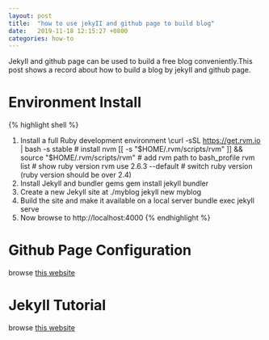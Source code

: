 ```yaml
---
layout: post
title:  "how to use jekyII and github page to build blog"
date:   2019-11-18 12:15:27 +0800
categories: how-to
---
```

JekyII and github page can be used to build a free blog conveniently.This post shows a record about how to build a blog by jekyII and github page.
# Environment Install
{% highlight shell %}
1. Install a full Ruby development environment
\curl -sSL https://get.rvm.io | bash -s stable # install nvm
[[ -s "$HOME/.rvm/scripts/rvm" ]] && source "$HOME/.rvm/scripts/rvm" # add rvm path to bash_profile
rvm list # show ruby version
rvm use 2.6.3 --default # switch ruby version (ruby version should be over 2.4)
2. Install Jekyll and bundler gems
gem install jekyll bundler
3. Create a new Jekyll site at ./myblog
jekyll new myblog
4. Build the site and make it available on a local server
bundle exec jekyll serve
5. Now browse to http://localhost:4000
{% endhighlight %}

# Github Page Configuration
browse [this website](https://pages.github.com/)

# JekyII Tutorial
browse [this website](https://jekyllrb.com/docs/)
